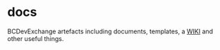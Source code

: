# docs
BCDevExchange artefacts including documents, templates, a [WIKI]("wiki/") and other useful things.
